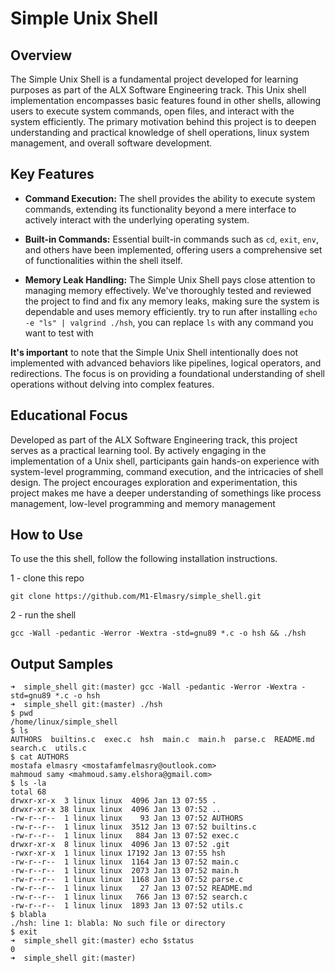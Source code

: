 # Simple Unix Shell

## Overview

The Simple Unix Shell is a fundamental project developed for learning purposes as part of the ALX Software Engineering track. This Unix shell implementation encompasses basic features found in other shells, allowing users to execute system commands, open files, and interact with the system efficiently. The primary motivation behind this project is to deepen understanding and practical knowledge of shell operations, linux system management, and overall software development.

## Key Features

- **Command Execution:** The shell provides the ability to execute system commands, extending its functionality beyond a mere interface to actively interact with the underlying operating system.

- **Built-in Commands:** Essential built-in commands such as `cd`, `exit`, `env`, and others have been implemented, offering users a comprehensive set of functionalities within the shell itself.

- **Memory Leak Handling:** The Simple Unix Shell pays close attention to managing memory effectively. We've thoroughly tested and reviewed the project to find and fix any memory leaks, making sure the system is dependable and uses memory efficiently. try to run after installing `echo -e "ls" | valgrind ./hsh`, you can replace `ls` with any command you want to test with


**It's important** to note that the Simple Unix Shell intentionally does not implemented with advanced behaviors like pipelines, logical operators, and redirections. The focus is on providing a foundational understanding of shell operations without delving into complex features.

## Educational Focus

Developed as part of the ALX Software Engineering track, this project serves as a practical learning tool. By actively engaging in the implementation of a Unix shell, participants gain hands-on experience with system-level programming, command execution, and the intricacies of shell design. The project encourages exploration and experimentation, this project makes me have a deeper understanding of somethings like process management, low-level programming and memory management

## How to Use

To use the this shell, follow the following installation instructions.  

1 - clone this repo
```
git clone https://github.com/M1-Elmasry/simple_shell.git
```
2 - run the shell
```
gcc -Wall -pedantic -Werror -Wextra -std=gnu89 *.c -o hsh && ./hsh
```


## Output Samples
```
➜  simple_shell git:(master) gcc -Wall -pedantic -Werror -Wextra -std=gnu89 *.c -o hsh
➜  simple_shell git:(master) ./hsh
$ pwd
/home/linux/simple_shell
$ ls
AUTHORS  builtins.c  exec.c  hsh  main.c  main.h  parse.c  README.md  search.c	utils.c
$ cat AUTHORS
mostafa elmasry <mostafamfelmasry@outlook.com>
mahmoud samy <mahmoud.samy.elshora@gmail.com>
$ ls -la
total 68
drwxr-xr-x  3 linux linux  4096 Jan 13 07:55 .
drwxr-xr-x 38 linux linux  4096 Jan 13 07:52 ..
-rw-r--r--  1 linux linux    93 Jan 13 07:52 AUTHORS
-rw-r--r--  1 linux linux  3512 Jan 13 07:52 builtins.c
-rw-r--r--  1 linux linux   884 Jan 13 07:52 exec.c
drwxr-xr-x  8 linux linux  4096 Jan 13 07:52 .git
-rwxr-xr-x  1 linux linux 17192 Jan 13 07:55 hsh
-rw-r--r--  1 linux linux  1164 Jan 13 07:52 main.c
-rw-r--r--  1 linux linux  2073 Jan 13 07:52 main.h
-rw-r--r--  1 linux linux  1168 Jan 13 07:52 parse.c
-rw-r--r--  1 linux linux    27 Jan 13 07:52 README.md
-rw-r--r--  1 linux linux   766 Jan 13 07:52 search.c
-rw-r--r--  1 linux linux  1893 Jan 13 07:52 utils.c
$ blabla
./hsh: line 1: blabla: No such file or directory
$ exit
➜  simple_shell git:(master) echo $status
0
➜  simple_shell git:(master)

```
